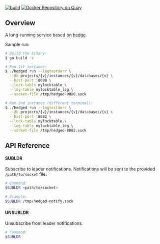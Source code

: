 [![build](https://github.com/flowerinthenight/hedged/actions/workflows/main.yml/badge.svg)](https://github.com/flowerinthenight/hedged/actions/workflows/main.yml)
[![Docker Repository on Quay](https://quay.io/repository/flowerinthenight/hedged/status "Docker Repository on Quay")](https://quay.io/repository/flowerinthenight/hedged)

## Overview

A long-running service based on [hedge](https://github.com/flowerinthenight/hedge).

Sample run:

``` sh
# Build the binary:
$ go build -v

# Run 1st instance:
$ ./hedged run --logtostderr \
  --db projects/{v}/instances/{v}/databases/{v} \
  --host-port :8080 \
  --lock-table mylocktable \
  --log-table mylocktable_log \
  --socket-file /tmp/hedged-8080.sock

# Run 2nd instance (different terminal):
$ ./hedged run --logtostderr \
  --db projects/{v}/instances/{v}/databases/{v} \
  --host-port :8082 \
  --lock-table mylocktable \
  --log-table mylocktable_log \
  --socket-file /tmp/hedged-8082.sock
```

## API Reference

#### SUBLDR

Subscribe to leader notifications. Notifications will be sent to the provided `/path/to/socket` file.

``` sh
# Command:
$SUBLDR <path/to/socket>

# Example:
$SUBLDR /tmp/hedged-notify.sock
```

#### UNSUBLDR

Unsubscribe from leader notifications.

``` sh
# Command:
$SUBLDR
```
